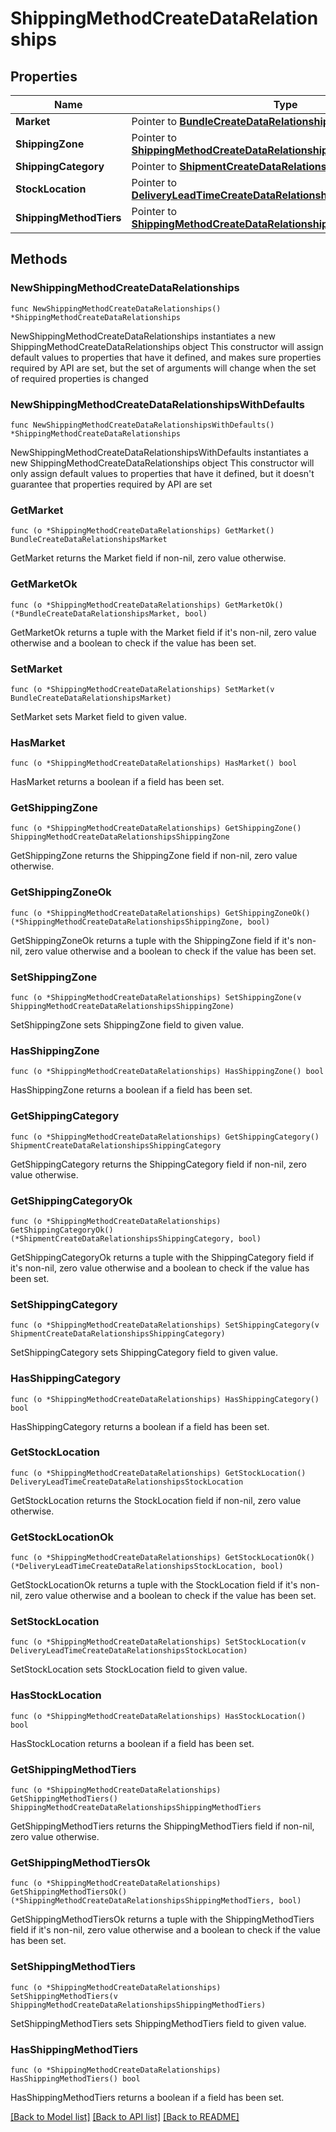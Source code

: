 # ShippingMethodCreateDataRelationships

## Properties

Name | Type | Description | Notes
------------ | ------------- | ------------- | -------------
**Market** | Pointer to [**BundleCreateDataRelationshipsMarket**](BundleCreateDataRelationshipsMarket.md) |  | [optional] 
**ShippingZone** | Pointer to [**ShippingMethodCreateDataRelationshipsShippingZone**](ShippingMethodCreateDataRelationshipsShippingZone.md) |  | [optional] 
**ShippingCategory** | Pointer to [**ShipmentCreateDataRelationshipsShippingCategory**](ShipmentCreateDataRelationshipsShippingCategory.md) |  | [optional] 
**StockLocation** | Pointer to [**DeliveryLeadTimeCreateDataRelationshipsStockLocation**](DeliveryLeadTimeCreateDataRelationshipsStockLocation.md) |  | [optional] 
**ShippingMethodTiers** | Pointer to [**ShippingMethodCreateDataRelationshipsShippingMethodTiers**](ShippingMethodCreateDataRelationshipsShippingMethodTiers.md) |  | [optional] 

## Methods

### NewShippingMethodCreateDataRelationships

`func NewShippingMethodCreateDataRelationships() *ShippingMethodCreateDataRelationships`

NewShippingMethodCreateDataRelationships instantiates a new ShippingMethodCreateDataRelationships object
This constructor will assign default values to properties that have it defined,
and makes sure properties required by API are set, but the set of arguments
will change when the set of required properties is changed

### NewShippingMethodCreateDataRelationshipsWithDefaults

`func NewShippingMethodCreateDataRelationshipsWithDefaults() *ShippingMethodCreateDataRelationships`

NewShippingMethodCreateDataRelationshipsWithDefaults instantiates a new ShippingMethodCreateDataRelationships object
This constructor will only assign default values to properties that have it defined,
but it doesn't guarantee that properties required by API are set

### GetMarket

`func (o *ShippingMethodCreateDataRelationships) GetMarket() BundleCreateDataRelationshipsMarket`

GetMarket returns the Market field if non-nil, zero value otherwise.

### GetMarketOk

`func (o *ShippingMethodCreateDataRelationships) GetMarketOk() (*BundleCreateDataRelationshipsMarket, bool)`

GetMarketOk returns a tuple with the Market field if it's non-nil, zero value otherwise
and a boolean to check if the value has been set.

### SetMarket

`func (o *ShippingMethodCreateDataRelationships) SetMarket(v BundleCreateDataRelationshipsMarket)`

SetMarket sets Market field to given value.

### HasMarket

`func (o *ShippingMethodCreateDataRelationships) HasMarket() bool`

HasMarket returns a boolean if a field has been set.

### GetShippingZone

`func (o *ShippingMethodCreateDataRelationships) GetShippingZone() ShippingMethodCreateDataRelationshipsShippingZone`

GetShippingZone returns the ShippingZone field if non-nil, zero value otherwise.

### GetShippingZoneOk

`func (o *ShippingMethodCreateDataRelationships) GetShippingZoneOk() (*ShippingMethodCreateDataRelationshipsShippingZone, bool)`

GetShippingZoneOk returns a tuple with the ShippingZone field if it's non-nil, zero value otherwise
and a boolean to check if the value has been set.

### SetShippingZone

`func (o *ShippingMethodCreateDataRelationships) SetShippingZone(v ShippingMethodCreateDataRelationshipsShippingZone)`

SetShippingZone sets ShippingZone field to given value.

### HasShippingZone

`func (o *ShippingMethodCreateDataRelationships) HasShippingZone() bool`

HasShippingZone returns a boolean if a field has been set.

### GetShippingCategory

`func (o *ShippingMethodCreateDataRelationships) GetShippingCategory() ShipmentCreateDataRelationshipsShippingCategory`

GetShippingCategory returns the ShippingCategory field if non-nil, zero value otherwise.

### GetShippingCategoryOk

`func (o *ShippingMethodCreateDataRelationships) GetShippingCategoryOk() (*ShipmentCreateDataRelationshipsShippingCategory, bool)`

GetShippingCategoryOk returns a tuple with the ShippingCategory field if it's non-nil, zero value otherwise
and a boolean to check if the value has been set.

### SetShippingCategory

`func (o *ShippingMethodCreateDataRelationships) SetShippingCategory(v ShipmentCreateDataRelationshipsShippingCategory)`

SetShippingCategory sets ShippingCategory field to given value.

### HasShippingCategory

`func (o *ShippingMethodCreateDataRelationships) HasShippingCategory() bool`

HasShippingCategory returns a boolean if a field has been set.

### GetStockLocation

`func (o *ShippingMethodCreateDataRelationships) GetStockLocation() DeliveryLeadTimeCreateDataRelationshipsStockLocation`

GetStockLocation returns the StockLocation field if non-nil, zero value otherwise.

### GetStockLocationOk

`func (o *ShippingMethodCreateDataRelationships) GetStockLocationOk() (*DeliveryLeadTimeCreateDataRelationshipsStockLocation, bool)`

GetStockLocationOk returns a tuple with the StockLocation field if it's non-nil, zero value otherwise
and a boolean to check if the value has been set.

### SetStockLocation

`func (o *ShippingMethodCreateDataRelationships) SetStockLocation(v DeliveryLeadTimeCreateDataRelationshipsStockLocation)`

SetStockLocation sets StockLocation field to given value.

### HasStockLocation

`func (o *ShippingMethodCreateDataRelationships) HasStockLocation() bool`

HasStockLocation returns a boolean if a field has been set.

### GetShippingMethodTiers

`func (o *ShippingMethodCreateDataRelationships) GetShippingMethodTiers() ShippingMethodCreateDataRelationshipsShippingMethodTiers`

GetShippingMethodTiers returns the ShippingMethodTiers field if non-nil, zero value otherwise.

### GetShippingMethodTiersOk

`func (o *ShippingMethodCreateDataRelationships) GetShippingMethodTiersOk() (*ShippingMethodCreateDataRelationshipsShippingMethodTiers, bool)`

GetShippingMethodTiersOk returns a tuple with the ShippingMethodTiers field if it's non-nil, zero value otherwise
and a boolean to check if the value has been set.

### SetShippingMethodTiers

`func (o *ShippingMethodCreateDataRelationships) SetShippingMethodTiers(v ShippingMethodCreateDataRelationshipsShippingMethodTiers)`

SetShippingMethodTiers sets ShippingMethodTiers field to given value.

### HasShippingMethodTiers

`func (o *ShippingMethodCreateDataRelationships) HasShippingMethodTiers() bool`

HasShippingMethodTiers returns a boolean if a field has been set.


[[Back to Model list]](../README.md#documentation-for-models) [[Back to API list]](../README.md#documentation-for-api-endpoints) [[Back to README]](../README.md)


